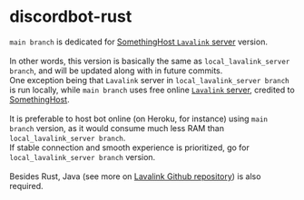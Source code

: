 # discordbot-rust
`main branch` is dedicated for [SomethingHost `Lavalink` server](https://support.something.host/en/article/lavalink-hosting-okm26z/) version.
<br><br>
In other words, this version is basically the same as `local_lavalink_server branch`, and will be updated along with in future commits.
<br>
One exception being that `Lavalink` server in `local_lavalink_server branch` is run locally, while `main branch` uses free online [`Lavalink` server](https://support.something.host/en/article/lavalink-hosting-okm26z/), credited to [SomethingHost](https://something.host).
<br><br>
It is preferable to host bot online (on Heroku, for instance) using `main branch` version, as it would consume much less RAM than `local_lavalink_server branch`.
<br>
If stable connection and smooth experience is prioritized, go for `local_lavalink_server branch` version.
<br><br>
Besides Rust, Java (see more on [Lavalink Github repository](https://github.com/freyacodes/Lavalink)) is also required.